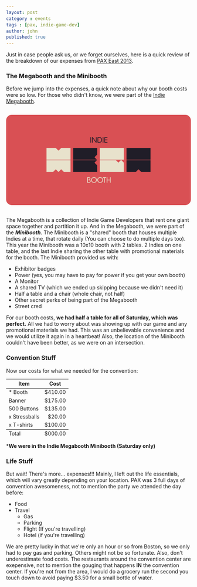 ```yaml
---
layout: post
category : events
tags : [pax, indie-game-dev]
author: john
published: true
---
```



Just in case people ask us, or we forget ourselves, here is a quick review of the breakdown of our expenses from [PAX East 2013](http://paxsite.com/).

### The Megabooth and the Minibooth

Before we jump into the expenses, a quick note about why our booth costs were so low. For those who didn't know, we were part of the [Indie Megabooth](http://indiemegabooth.com/).

<img src="/assets/site/img/posts/pax-east-2013-cost-breakdown/megabooth-logo.png" style="border-radius: 15px; margin: 15px 0px;" />

The Megabooth is a collection of Indie Game Developers that rent one giant space together and partition it up.  And in the Megabooth, we were part of the ***Minibooth***.  The Minibooth is a "shared" booth that houses multiple Indies at a time, that rotate daily (You can choose to do multiple days too).  This year the Minibooth was a 10x10 booth with 2 tables.  2 Indies on one table, and the last Indie sharing the other table with promotional materials for the booth.  The Minibooth provided us with:

- Exhibitor badges
- Power (yes, you may have to pay for power if you get your own booth)
- A Monitor
- A shared TV (which we ended up skipping because we didn't need it)
- Half a table and a chair (whole chair, not half)
- Other secret perks of being part of the Megabooth
- Street cred

For our booth costs, **we had half a table for all of Saturday, which was perfect.**  All we had to worry about was showing up with our game and any promotional materials we had.  This was an unbelievable convenience and we would utilize it again in a heartbeat!  Also, the location of the Minibooth couldn't have been better, as we were on an intersection.

### Convention Stuff

Now our costs for what we needed for the convention:

<style type="text/css">
#expenses td.muny {
  text-align: right;
}
</style>

<table id="expenses">
<thead>
<tr><th>Item</th><th>Cost</th></tr>
</thead>
<tbody>
<tr><td>* Booth</td><td class="muny">$410.00</td></tr>
<tr><td>Banner</td><td class="muny">$175.00</td></tr>
<tr><td>500 Buttons</td><td class="muny">$135.00</td></tr>
<tr><td>x Stressballs</td><td class="muny">$20.00</td></tr>
<tr><td>x T-shirts</td><td class="muny">$100.00</td></tr>
</tbody>
<tfoot>
<tr><td>Total</td><td>$000.00</td></tr>
</tfoot>
</table>

***We were in the Indie Megabooth Minibooth (Saturday only)**

### Life Stuff

But wait! There's more... expenses!!! Mainly, I left out the life essentials, which will vary greatly depending on your location.  PAX was 3 full days of convention awesomeness, not to mention the party we attended the day before:

- Food
- Travel
  - Gas
  - Parking
  - Flight (If you're travelling)
  - Hotel (if you're travelling)

We are pretty lucky in that we're only an hour or so from Boston, so we only had to pay gas and parking.  Others might not be so fortunate.  Also, don't underestimate food costs.  The restaurants around the convention center are exepensive, not to mention the gouging that happens **IN** the convention center.  If you're not from the area, I would do a grocery run the second you touch down to avoid paying $3.50 for a small bottle of water.
